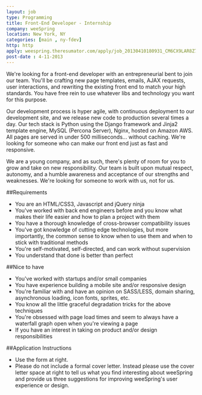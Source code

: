 ```yaml
---
layout: job
type: Programming
title: Front-End Developer - Internship
company: weeSpring
location: New York, NY
categories: [main , ny-fdev]
http: http
apply: weespring.theresumator.com/apply/job_20130410180931_CM6CX9LAR8Z7RUJ3/FRONTEND-DEVELOPER-INTERNENTRY-LEVEL.html
post-date : 4-11-2013
---
```


We're looking for a front-end developer with an entrepreneurial bent to join our team. You'll be crafting new page templates, emails, AJAX requests, user interactions, and rewriting the existing front end to match your high standards. You have free rein to use whatever libs and technology you want for this purpose.

Our development process is hyper agile, with continuous deployment to our development site, and we release new code to production several times a day. Our tech stack is Python using the Django framework and Jinja2 template engine, MySQL (Percona Server), Nginx, hosted on Amazon AWS. All pages are served in under 500 milliseconds... without caching. We're looking for someone who can make our front end just as fast and responsive.

We are a young company, and as such, there's plenty of room for you to grow and take on new responsibility. Our team is built upon mutual respect, autonomy, and a humble awareness and acceptance of our strengths and weaknesses. We're looking for someone to work with us, not for us. 

##Requirements

* You are an HTML/CSS3, Javascript and jQuery ninja
* You've worked with back end engineers before and you know what makes their life easier and how to plan a project with them
* You have a thorough knowledge of cross-browser compatibility issues
* You've got knowledge of cutting edge technologies, but more importantly, the common sense to know when to use them and when to stick with traditional methods
* You're self-motivated, self-directed, and can work without supervision
* You understand that done is better than perfect

##Nice to have

* You've worked with startups and/or small companies 
* You have experience building a mobile site and/or responsive design
* You're familiar with and have an opinion on SASS/LESS, domain sharing, asynchronous loading, icon fonts, sprites, etc.
* You know all the little graceful degradation tricks for the above techniques
* You're obsessed with page load times and seem to always have a waterfall graph open when you're viewing a page
* If you have an interest in taking on product and/or design responsibilities
 
##Application Instructions

* Use the form at right. 
* Please do not include a formal cover letter. Instead please use the cover letter space at right to tell us what you find interesting about weeSpring and provide us three suggestions for improving weeSpring's user experience or design. 
